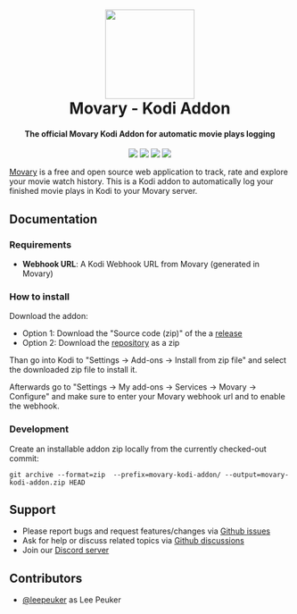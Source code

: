 <h1 align="center">
  <a href="https://movary.org"><img src="https://github.com/leepeuker/movary/raw/main/public/images/movary-logo-192x192.png" height="160px" width="160px"></a>
  <br>
  Movary - Kodi Addon
  <br>
</h1>

<h4 align="center">The official Movary Kodi Addon for automatic movie plays logging</h4>

<p align="center">
<a href="https://github.com/leepeuker/movary-kodi-addon" target="_blank" rel="noopener noreferrer"><img src="https://img.shields.io/github/stars/leepeuker/movary-kodi-addon?style=flat&color=yellow&label=github%20stars" ></a>
<a href="https://github.com/leepeuker/movary-kodi-addon/issues" target="_blank" rel="noopener noreferrer"><img src="https://img.shields.io/github/issues/leepeuker/movary-kodi-addon?color=eba434&label=github%20issues" ></a>
<a href="https://discord.gg/KbcSqggrgW" target="_blank" rel="noopener noreferrer"><img src="https://img.shields.io/discord/1125830398715363399" ></a>
<a href="https://github.com/leepeuker/movary-kodi-addon/blob/main/LICENSE" target="_blank" rel="noopener noreferrer"><img src="https://img.shields.io/github/license/leepeuker/movary-kodi-addon" ></a>
</p>

[Movary](https://github.com/leepeuker/movary) is a free and open source web application to track, rate and explore your movie watch history.
This is a Kodi addon to automatically log your finished movie plays in Kodi to your Movary server.

## Documentation

### Requirements

- **Webhook URL**: A Kodi Webhook URL from Movary (generated in Movary)

### How to install

Download the addon:

- Option 1: Download the "Source code (zip)" of the a [release](https://github.com/leepeuker/movary-kodi-addon/releases/tag)
- Option 2: Download the [repository](https://github.com/leepeuker/movary-kodi-addon/tree/main) as a zip

Than go into Kodi to "Settings -> Add-ons -> Install from zip file" and select the downloaded zip file to install it.

Afterwards go to "Settings -> My add-ons -> Services -> Movary -> Configure" and make sure to enter your Movary webhook url and to enable the webhook. 

### Development

Create an installable addon zip locally from the currently checked-out commit:
```
git archive --format=zip  --prefix=movary-kodi-addon/ --output=movary-kodi-addon.zip HEAD
```

## Support

- Please report bugs and request features/changes via [Github issues](https://github.com/leepeuker/movary-kodi-addon/issues/new/choose)
- Ask for help or discuss related topics via [Github discussions](https://github.com/leepeuker/movary-kodi-addon/discussions)
- Join our [Discord server](https://discord.gg/KbcSqggrgW)

## Contributors

* [@leepeuker](https://github.com/leepeuker) as Lee Peuker
